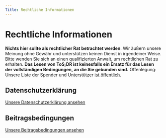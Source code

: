 ```yaml
---
Title: Rechtliche Informationen
---
```


# Rechtliche Informationen

**Nichts hier sollte als rechtlicher Rat betrachtet werden**. Wir äußern unsere Meinung ohne Gewähr und unterstützen keinen Dienst in irgendeiner Weise. Bitte wenden Sie sich an einen qualifizierten Anwalt, um rechtlichen Rat zu erhalten. **Das Lesen von ToS;DR ist keinesfalls ein Ersatz für das Lesen der vollständigen Bedingungen, an die Sie gebunden sind.** Offenlegung: Unsere Liste der Spender und Unterstützer [ist öffentlich](https://thanks.tosdr.org/).

## Datenschutzerklärung

[Unsere Datenschutzerklärung ansehen](https://docs.tosdr.org/sp/tosdr.org-Privacy-Policy.89456373.html)

## Beitragsbedingungen

[Unsere Beitragsbedingungen ansehen](https://docs.tosdr.org/sp/tosdr.org-Terms-of-Contribution.102825720.html)
